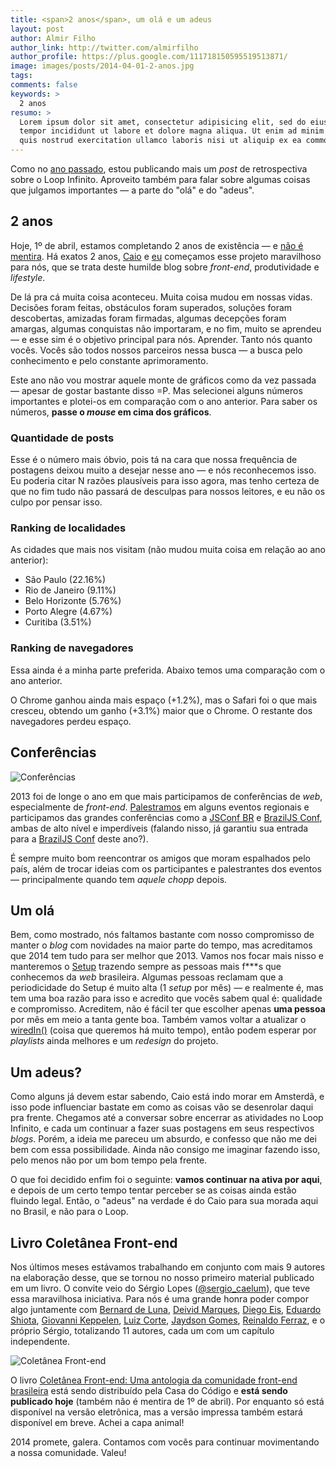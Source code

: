 ```yaml
---
title: <span>2 anos</span>, um olá e um adeus
layout: post
author: Almir Filho
author_link: http://twitter.com/almirfilho
author_profile: https://plus.google.com/111718150595519513871/
image: images/posts/2014-04-01-2-anos.jpg
tags:
comments: false
keywords: >
  2 anos
resumo: >
  Lorem ipsum dolor sit amet, consectetur adipisicing elit, sed do eiusmod
  tempor incididunt ut labore et dolore magna aliqua. Ut enim ad minim veniam,
  quis nostrud exercitation ullamco laboris nisi ut aliquip ex ea commodo.
---
```


Como no [ano passado](http://loopinfinito.com.br/2013/04/05/1-ano-de-loop/ "1
ano de loop infinito"), estou publicando mais um _post_ de retrospectiva sobre o
Loop Infinito. Aproveito também para falar sobre algumas coisas que julgamos
importantes — a parte do "olá" e do "adeus".

## 2 anos

Hoje, 1º de abril, estamos completando 2 anos de existência — e [não é
mentira](http://loopinfinito.com.br/2012/04/01/hello-web/ "Hello Web"). Há
exatos 2 anos, [Caio](https://twitter.com/caio_gondim "Caio Gondim") e
[eu](https://twitter.com/almirfilho "Almir Filho") começamos esse projeto
maravilhoso para nós, que se trata deste humilde blog sobre _front-end_,
produtividade e _lifestyle_.

De lá pra cá muita coisa aconteceu. Muita coisa mudou em nossas vidas. Decisões
foram feitas, obstáculos foram superados, soluções foram descobertas, amizadas
foram firmadas, algumas decepções foram amargas, algumas conquistas não
importaram, e no fim, muito se aprendeu — e esse sim é o objetivo principal para
nós. Aprender. Tanto nós quanto vocês. Vocês são todos nossos parceiros nessa
busca — a busca pelo conhecimento e pelo constante aprimoramento.

Este ano não vou mostrar aquele monte de gráficos como da vez passada — apesar
de gostar bastante disso =P. Mas selecionei alguns números importantes e
plotei-os em comparação com o ano anterior. Para saber os números, __passe o
_mouse_ em cima dos gráficos__.

### Quantidade de posts

<div id="chart-posts-por-ano" class="img chart"> </div>

Esse é o número mais óbvio, pois tá na cara que nossa frequência de postagens
deixou muito a desejar nesse ano — e nós reconhecemos isso. Eu poderia citar N
razões plausíveis para isso agora, mas tenho certeza de que no fim tudo não
passará de desculpas para nossos leitores, e eu não os culpo por pensar isso.

### Ranking de localidades

<div id="chart-cidades" class="img chart"> </div>

As cidades que mais nos visitam (não mudou muita coisa em relação ao ano
anterior):

- São Paulo (22.16%)
- Rio de Janeiro (9.11%)
- Belo Horizonte (5.76%)
- Porto Alegre (4.67%)
- Curitiba (3.51%)

### Ranking de navegadores

<div id="chart-navegadores" class="img chart"> </div>

Essa ainda é a minha parte preferida. Abaixo temos uma comparação com o ano
anterior.

<div id="chart-navegadores-comparacao" class="img chart"> </div>

O Chrome ganhou ainda mais espaço (+1.2%), mas o Safari foi o que mais cresceu,
obtendo um ganho (+3.1%) maior que o Chrome. O restante dos navegadores perdeu
espaço.

## Conferências

![Conferências](/images/posts/2014-04-01-eventos-2013.jpg "Conferências em 2013")

2013 foi de longe o ano em que mais participamos de conferências de _web_,
especialmente de _front-end_.
[Palestramos](http://loopinfinito.com.br/palestras/) em alguns eventos regionais
e participamos das grandes conferências como a [JSConf
BR](http://2013.jsconfbr.org/ "JSConf BR 2013") e [BrazilJS
Conf](http://braziljs.com.br/2013/ "BrazilJS Conf 2013"), ambas de alto nível e
imperdíveis (falando nisso, já garantiu sua entrada para a [BrazilJS
Conf](http://braziljs.com.br/2014/ "BrazilJS Conf 2014") deste ano?).

É sempre muito bom reencontrar os amigos que moram espalhados pelo país, além de
trocar ideias com os participantes e palestrantes dos eventos — principalmente
quando tem _aquele chopp_ depois.

## Um olá

Bem, como mostrado, nós faltamos bastante com nosso compromisso de manter o
_blog_ com novidades na maior parte do tempo, mas acreditamos que 2014 tem tudo
para ser melhor que 2013. Vamos nos focar mais nisso e manteremos o
[Setup](http://setup.loopinfinito.com.br/ "Setup") trazendo sempre as pessoas
mais f\*\*\*s que conhecemos da _web_ brasileira. Algumas pessoas reclamam que
a periodicidade do Setup é muito alta (1 _setup_ por mês) — e realmente é, mas
tem uma boa razão para isso e acredito que vocês sabem qual é: qualidade e
compromisso. Acreditem, não é fácil ter que escolher apenas __uma pessoa__ por
mês em meio a tanta gente boa. Também vamos voltar a atualizar o
[wiredIn\(\)](http://wiredin.loopinfinito.com.br/) (coisa que queremos há muito
tempo), então podem esperar por _playlists_ ainda melhores e um _redesign_ do
projeto.

## Um adeus?

Como alguns já devem estar sabendo, Caio está indo morar em Amsterdã, e isso
pode influenciar bastate em como as coisas vão se desenrolar daqui pra frente.
Chegamos até a conversar sobre encerrar as atividades no Loop Infinito, e cada
um continuar a fazer suas postagens em seus respectivos _blogs_. Porém, a ideia
me pareceu um absurdo, e confesso que não me dei bem com essa possibilidade.
Ainda não consigo me imaginar fazendo isso, pelo menos não por um bom tempo pela
frente.

O que foi decidido enfim foi o seguinte: __vamos continuar na ativa por aqui__,
e depois de um certo tempo tentar perceber se as coisas ainda estão fluindo
legal. Então, o "adeus" na verdade é do Caio para sua morada aqui no Brasil, e
não para o Loop.

## Livro Coletânea Front-end

Nos últimos meses estávamos trabalhando em conjunto com mais 9 autores na
elaboração desse, que se tornou no nosso primeiro material publicado em um
livro. O convite veio do Sérgio Lopes
([@sergio_caelum](https://twitter.com/sergio_caelum)), que teve essa maravilhosa
iniciativa. Para nós é uma grande honra poder compor algo juntamente com
[Bernard de Luna](https://twitter.com/bernarddeluna),
[Deivid Marques](https://twitter.com/deividmarques),
[Diego Eis](https://twitter.com/diegoeis),
[Eduardo Shiota](https://twitter.com/shiota),
[Giovanni Keppelen](https://twitter.com/Keppelen),
[Luiz Corte](https://twitter.com/srsaude),
[Jaydson Gomes](https://twitter.com/jaydson),
[Reinaldo Ferraz](https://twitter.com/reinaldoferraz), e o próprio Sérgio,
totalizando 11 autores, cada um com um capítulo independente.

![Coletânea Front-end](/images/posts/2014-04-01-coletanea-front-end.jpg "Coletânea Front-end")

O livro [Coletânea Front-end: Uma antologia da comunidade front-end
brasileira](https://casadocodigo.refersion.com/l/32f.5685) está sendo
distribuído pela Casa do Código e __está sendo publicado hoje__ (também não é
mentira de 1º de abril). Por enquanto só está disponível na versão eletrônica,
mas a versão impressa também estará disponível em breve. Achei a capa animal!

2014 promete, galera. Contamos com vocês para continuar movimentando a nossa
comunidade. Valeu!


<style type="text/css">
  .so { height: 230px; }
  .pull-left { float: left; }
  .pull-right { float: right; }
</style>

<script type="text/javascript" src="http://google.com/jsapi"> </script>
<script type="text/javascript">

var color_verde = '#95E879',
  color_cinza = '#CCCCCC',
  color_cinza_claro = '#dddddd',
  color_cinza_escuro = '#999999',
  color_blue = '#99CCFF',
  color_orange = '#FFCC99',
  color_purple = '#DFBFFF',
  color_red = '#FFBFBF';

google.load('visualization', '1.0', {'packages':['corechart', 'geochart']});

google.setOnLoadCallback( function(){
  postsPorAno();
  cidades();
  navegadores();
  navegadoresComparacao();
});

var postsPorAno = function(){
  var data = new google.visualization.DataTable();
  data.addColumn( 'string', 'Posts por ano' );
  data.addColumn( 'number', 'Ano 1' );
  data.addColumn( 'number', 'Ano 2' );
  data.addRows([
    [ 'Almir Filho', 20, 11 ],
    [ 'Caio Gondim', 18, 14 ],
    [ 'Total de posts', 38, 25 ]
  ]);

  var chart = new google.visualization.BarChart( $('#chart-posts-por-ano')[0] );
  chart.draw( data, {
    width: 700,
    height: 250,
    chartArea: {
      width: 600,
      height: 300,
      left: 50,
      top: 10
    },
    colors: [color_blue, color_verde],
    legend: {
      textStyle: {
        color: color_cinza_escuro,
        fontSize: 11
      },
      position: 'in',
      alignment: 'end'
    },
    vAxis: {
      textPosition: 'in',
      textStyle: {
        color: color_cinza_escuro,
        fontSize: 14
      }
    },
    hAxis: {
      baselineColor: color_cinza,
      minValue: 0,
      maxValue: 38,
      gridlines: {
        color: color_cinza_claro,
        count: 5
      },
      textStyle: {
        color: color_cinza_escuro,
        fontSize: 12
      }
    }
  });
}

var cidades = function(){
  var data = new google.visualization.DataTable();
  data.addColumn( 'string', 'Cidade' );
  data.addColumn( 'number', 'Visitas (%)' );
  data.addRows([
    [ 'São Paulo',      0.2216 ],
    [ 'Rio de Janeiro', 0.0911 ],
    [ 'Belo Horizonte', 0.0576 ],
    [ 'Porto Alegre',   0.0467 ],
    [ 'Curitiba',       0.0351 ],
    [ 'Brasília',       0.0307 ],
    [ 'Recife',         0.0275 ],
    [ 'Fortaleza',      0.0233 ],
    [ 'Salvador',       0.0230 ],
    [ 'Campinas',       0.0212 ]
  ]);

  var chart = new google.visualization.GeoChart( $('#chart-cidades')[0] );
  chart.draw( data, {
    width: 700,
    height: 432,
    region: 'BR',
    displayMode: 'markers',
    colorAxis: {
      colors: [ color_blue, color_verde ]
    },
    legend: {
      numberFormat: '#%'
    }
  });
}

var navegadores = function(){
  var data = new google.visualization.DataTable();
  data.addColumn( 'string', 'Navegador' );
  data.addColumn( 'number', 'Visitas' );
  data.addRows([
    [ 'Chrome',  72.11 ],
    [ 'Firefox', 14.17 ],
    [ 'Safari',   7.85 ],
    [ 'IE',       2.27 ],
    [ 'Opera',    0.91 ],
    [ 'Outros',   2.69 ]
  ]);

  var chart = new google.visualization.PieChart( $('#chart-navegadores')[0] );
  chart.draw( data, {
    width: 700,
    height: 300,
    chartArea: {
      width: 600,
      left: 50,
      height: 280,
      top: 10
    },
    colors: [color_blue, color_orange, color_verde, color_purple, color_red, color_cinza_claro],
    legend: {
      position: 'right',
      alignment: 'center',
      textStyle: {
        color: color_cinza_escuro,
        fontSize: 16
      }
    }
  });
}

var navegadoresComparacao = function(){
  var data = new google.visualization.DataTable();
  data.addColumn( 'string', 'Navegadores por ano' );
  data.addColumn( 'number', 'Ano 1 (%)' );
  data.addColumn( 'number', 'Ano 2 (%)' );
  data.addRows([
    [ 'Chrome',  70.91, 72.11 ],
    [ 'Firefox', 17.35, 14.17 ],
    [ 'Safari',   4.77,  7.85 ],
    [ 'IE',       2.82,  2.27 ],
    [ 'Opera',    1.31,  0.91 ],
    [ 'Outros',   2.84,  2.69 ]
  ]);

  var chart = new google.visualization.BarChart( $('#chart-navegadores-comparacao')[0] );
  chart.draw( data, {
    width: 700,
    height: 432,
    chartArea: {
      width: 600,
      height: 400,
      left: 50,
      top: 10
    },
    colors: [color_blue, color_verde],
    legend: {
      textStyle: {
        color: color_cinza_escuro,
        fontSize: 11
      },
      position: 'in',
      alignment: 'end',
      numberFormat: '#%'
    },
    vAxis: {
      textPosition: 'in',
      textStyle: {
        color: color_cinza_escuro,
        fontSize: 14
      }
    },
    hAxis: {
      baselineColor: color_cinza,
      minValue: 0,
      maxValue: 100,
      gridlines: {
        color: color_cinza_claro,
        count: 5
      },
      textStyle: {
        color: color_cinza_escuro,
        fontSize: 12
      }
    }
  });
}

</script>